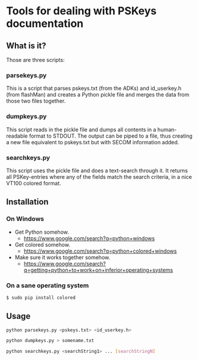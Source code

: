 # Tools for dealing with PSKeys documentation

## What is it?

Those are three scripts:

### parsekeys.py

This is a script that parses pskeys.txt (from the ADKs) and id_userkey.h (from flashMan) and creates
a Python pickle file and merges the data from those two files together.

### dumpkeys.py

This script reads in the pickle file and dumps all contents in a human-readable format to STDOUT.
The output can be piped to a file, thus creating a new file equivalent to pskeys.txt but with
SECOM information added.

### searchkeys.py

This script uses the pickle file and does a text-search through it. It returns all PSKey-entries where any
of the fields match the search criteria, in a nice VT100 colored format.

## Installation

### On Windows

* Get Python somehow.
  * https://www.google.com/search?q=python+windows
* Get colored somehow.
  * https://www.google.com/search?q=python+colored+windows
* Make sure it works together somehow.
  * https://www.google.com/search?q=getting+python+to+work+on+inferior+operating+systems


### On a sane operating system
```bash
$ sudo pip install colored
```

## Usage

```bash
python parsekeys.py <pskeys.txt> <id_userkey.h>
```

```bash
python dumpkeys.py > somename.txt
```

```bash
python searchkeys.py <searchString1> ... [searchStringN]
```

